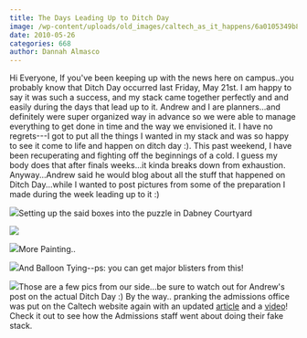 ```yaml
---
title: The Days Leading Up to Ditch Day
image: /wp-content/uploads/old_images/caltech_as_it_happens/6a0105349b8251970b0134819d70a9970c.jpg
date: 2010-05-26
categories: 668
author: Dannah Almasco
---
```



Hi Everyone,
If you've been keeping up with the news here on campus..you probably know that Ditch Day occurred last Friday, May 21st. I am happy to say it was such a success, and my stack came together perfectly and and easily during the days that lead up to it. Andrew and I are planners...and definitely were super organized way in advance so we were able to manage everything to get done in time and the way we envisioned it. 
I have no regrets---I got to put all the things I wanted in my stack and was so happy to see it come to life and happen on ditch day :). This past weekend, I have been recuperating and fighting off the beginnings of a cold. I guess my body does that after finals weeks...it kinda breaks down from exhaustion. 
Anyway...Andrew said he would blog about all the stuff that happened on Ditch Day...while I wanted to post pictures from some of the preparation I made during the week leading up to it :)


![](/old_images/caltech_as_it_happens/6a0105349b8251970b0133ee6c6acd970b.jpg)Setting up the said boxes into the puzzle in Dabney Courtyard


![](/old_images/caltech_as_it_happens/6a0105349b8251970b0133ee6c6c81970b.jpg)

![](/old_images/caltech_as_it_happens/6a0105349b8251970b0133ee6c6d64970b.jpg)More Painting..


![](/old_images/caltech_as_it_happens/6a0105349b8251970b0133ee6c6eb1970b.jpg)And Balloon Tying--ps: you can get major blisters from this!


![](/old_images/caltech_as_it_happens/6a0105349b8251970b0133ee6c6fbe970b.jpg)Those are a few pics from our side...be sure to watch out for Andrew's post on the actual Ditch Day :)
By the way.. pranking the admissions office was put on the Caltech website again with an updated [article](https://today.caltech.edu/today/story-display.tcl?story_id=44707) and a [video](https://images.caltech.edu:16080/weblab/Fake_Ditch_Day/)! Check it out to see how the Admissions staff went about doing their fake stack.

